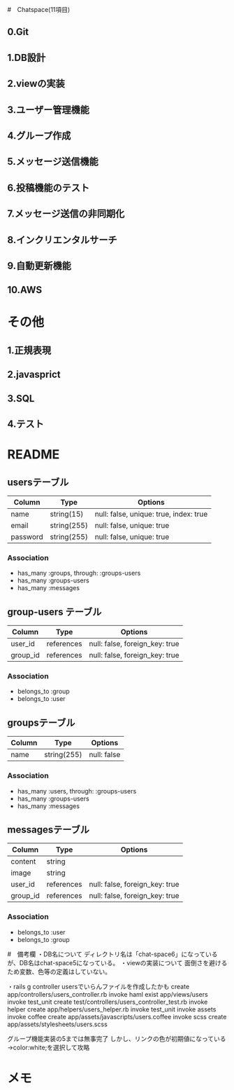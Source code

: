 #　Chatspace(11項目)

## 0.Git

## 1.DB設計

## 2.viewの実装

## 3.ユーザー管理機能
## 4.グループ作成
## 5.メッセージ送信機能
## 6.投稿機能のテスト

## 7.メッセージ送信の非同期化
## 8.インクリエンタルサーチ
## 9.自動更新機能

## 10.AWS

# その他

## 1.正規表現
## 2.javasprict
## 3.SQL
## 4.テスト



# README
## usersテーブル
|Column  |Type        |Options|
|--------|------------|-------|
|name    |string(15) |null: false, unique: true, index: true|
|email   |string(255)|null: false, unique: true             |
|password|string(255)|null: false, unique: true             |

### Association
- has_many :groups, through: :groups-users
- has_many :groups-users
- has_many :messages

## group-users テーブル
|Column  |Type      |Options|
|--------|----------|-------|
|user_id |references|null: false, foreign_key: true|
|group_id|references|null: false, foreign_key: true|

### Association
- belongs_to :group
- belongs_to :user

## groupsテーブル
|Column  |Type        |Options|
|--------|------------|-------|
|name    |string(255)|null: false|

### Association
- has_many :users, through: :groups-users
- has_many :groups-users
- has_many :messages

## messagesテーブル
|Column  |Type        |Options|
|--------|------------|-------|
|content |string      |                              |
|image   |string      |                              |
|user_id |references  |null: false, foreign_key: true|
|group_id|references  |null: false, foreign_key: true|

### Association
- belongs_to :user
- belongs_to :group


#　備考欄
・DB名について
ディレクトリ名は「chat-space6」になっているが、DB名はchat-space5になっている。
・viewの実装について
面倒さを避けるため変数、色等の定義はしていない。

・rails g controller usersでいらんファイルを作成したかも
  create  app/controllers/users_controller.rb
  invoke  haml
    exist    app/views/users
  invoke  test_unit
  create    test/controllers/users_controller_test.rb
  invoke  helper
  create    app/helpers/users_helper.rb
  invoke    test_unit
  invoke  assets
  invoke    coffee
  create      app/assets/javascripts/users.coffee
  invoke    scss
  create      app/assets/stylesheets/users.scss

 グループ機能実装の5までは無事完了
  しかし、リンクの色が初期値になっている
  →color:white;を選択して攻略

  # メモ
 